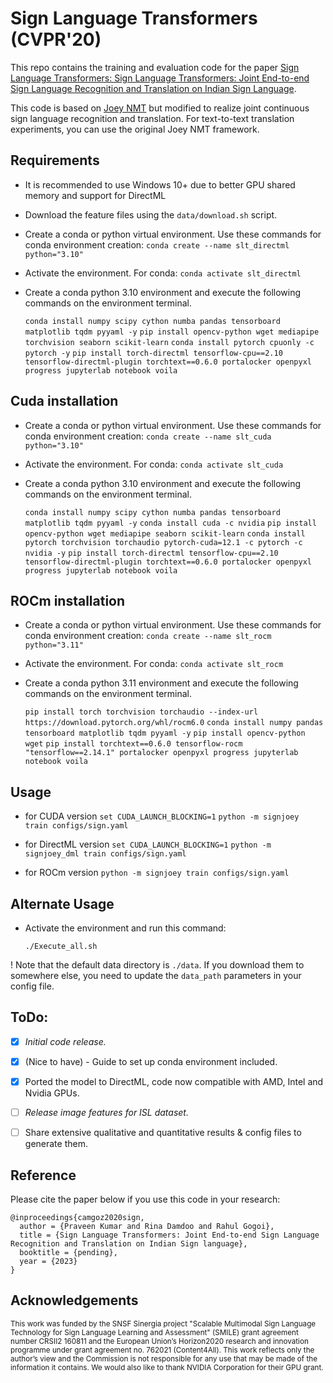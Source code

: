 # Sign Language Transformers (CVPR'20)

This repo contains the training and evaluation code for the paper [Sign Language Transformers: Sign Language Transformers: Joint End-to-end Sign Language Recognition and Translation on Indian Sign Language](pending_link). 

This code is based on [Joey NMT](https://github.com/joeynmt/joeynmt) but modified to realize joint continuous sign language recognition and translation. For text-to-text translation experiments, you can use the original Joey NMT framework.
 
## Requirements
* It is recommended to use Windows 10+ due to better GPU shared memory and support for DirectML

* Download the feature files using the `data/download.sh` script.

* Create a conda or python virtual environment. Use these commands for conda environment creation:
    `conda create --name slt_directml python="3.10"`

* Activate the environment. For conda:
    `conda activate slt_directml`

* Create a conda python 3.10 environment and execute the following commands on the environment terminal.

    `conda install numpy scipy cython numba pandas tensorboard matplotlib tqdm pyyaml -y`
    `pip install opencv-python wget mediapipe torchvision seaborn scikit-learn`
    `conda install pytorch cpuonly -c pytorch -y`
    `pip install torch-directml tensorflow-cpu==2.10 tensorflow-directml-plugin torchtext==0.6.0 portalocker openpyxl progress jupyterlab notebook voila`

## Cuda installation
* Create a conda or python virtual environment. Use these commands for conda environment creation:
    `conda create --name slt_cuda python="3.10"`

* Activate the environment. For conda:
    `conda activate slt_cuda`

* Create a conda python 3.10 environment and execute the following commands on the environment terminal.

    `conda install numpy scipy cython numba pandas tensorboard matplotlib tqdm pyyaml -y`
    `conda install cuda -c nvidia`
    `pip install opencv-python wget mediapipe seaborn scikit-learn`
    `conda install pytorch torchvision torchaudio pytorch-cuda=12.1 -c pytorch -c nvidia -y`
    `pip install torch-directml tensorflow-cpu==2.10 tensorflow-directml-plugin torchtext==0.6.0 portalocker openpyxl progress jupyterlab notebook voila`

## ROCm installation
* Create a conda or python virtual environment. Use these commands for conda environment creation:
    `conda create --name slt_rocm python="3.11"`

* Activate the environment. For conda:
    `conda activate slt_rocm`

* Create a conda python 3.11 environment and execute the following commands on the environment terminal.

    `pip install torch torchvision torchaudio --index-url https://download.pytorch.org/whl/rocm6.0`
    `conda install numpy pandas tensorboard matplotlib tqdm pyyaml -y`
    `pip install opencv-python wget`
    `pip install torchtext==0.6.0 tensorflow-rocm "tensorflow==2.14.1" portalocker openpyxl progress jupyterlab notebook voila`

## Usage
* for CUDA version
  `set CUDA_LAUNCH_BLOCKING=1`
  `python -m signjoey train configs/sign.yaml`

* for DirectML version
  `set CUDA_LAUNCH_BLOCKING=1`
  `python -m signjoey_dml train configs/sign.yaml`

* for ROCm version
  `python -m signjoey train configs/sign.yaml`



## Alternate Usage

* Activate the environment and run this command:

    `./Execute_all.sh`

! Note that the default data directory is `./data`. If you download them to somewhere else, you need to update the `data_path` parameters in your config file.   
## ToDo:

- [X] *Initial code release.*
- [X] (Nice to have) - Guide to set up conda environment included.
- [X] Ported the model to DirectML, code now compatible with AMD, Intel and Nvidia GPUs.
- [ ] *Release image features for ISL dataset.*
- [ ] Share extensive qualitative and quantitative results & config files to generate them.


## Reference

Please cite the paper below if you use this code in your research:

    @inproceedings{camgoz2020sign,
      author = {Praveen Kumar and Rina Damdoo and Rahul Gogoi},
      title = {Sign Language Transformers: Joint End-to-end Sign Language Recognition and Translation on Indian Sign language},
      booktitle = {pending},
      year = {2023}
    }

## Acknowledgements
<sub>This work was funded by the SNSF Sinergia project "Scalable Multimodal Sign Language Technology for Sign Language Learning and Assessment" (SMILE) grant agreement number CRSII2 160811 and the European Union’s Horizon2020 research and innovation programme under grant agreement no. 762021 (Content4All). This work reflects only the author’s view and the Commission is not responsible for any use that may be made of the information it contains. We would also like to thank NVIDIA Corporation for their GPU grant. </sub>
